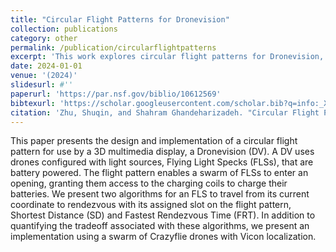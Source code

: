 ```yaml
---
title: "Circular Flight Patterns for Dronevision"
collection: publications
category: other
permalink: /publication/circularflightpatterns
excerpt: 'This work explores circular flight patterns for Dronevision, focusing on coordinated drone motion and optimized aerial displays.'
date: 2024-01-01
venue: '(2024)'
slidesurl: #''
paperurl: 'https://par.nsf.gov/biblio/10612569'
bibtexurl: 'https://scholar.googleusercontent.com/scholar.bib?q=info:_XqqwqzEiTwJ:scholar.google.com/&output=citation&scisdr=CgIJBgA-EI6CqDHxOPc:AAZF9b8AAAAAaJj3IPesEu18_TphIGb9Xx6pJIA&scisig=AAZF9b8AAAAAaJj3IPZzzPheey5TApPdb2_6OB8&scisf=4&ct=citation&cd=-1&hl=en'
citation: 'Zhu, Shuqin, and Shahram Ghandeharizadeh. "Circular Flight Patterns for Dronevision." (2024).'
---
```

This paper presents the design and implementation of a circular flight pattern for use by a 3D multimedia display, a Dronevision (DV). A DV uses drones configured with light sources, Flying Light Specks (FLSs), that are battery powered. The flight pattern enables a swarm of FLSs to enter an opening, granting them access to the charging coils to charge their batteries. We present two algorithms for an FLS to travel from its current coordinate to rendezvous with its assigned slot on the flight pattern, Shortest Distance (SD) and Fastest Rendezvous Time (FRT). In addition to quantifying the tradeoff associated with these algorithms, we present an implementation using a swarm of Crazyflie drones with Vicon localization.
